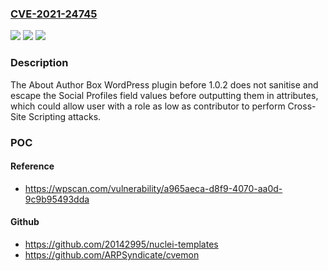 ### [CVE-2021-24745](https://cve.mitre.org/cgi-bin/cvename.cgi?name=CVE-2021-24745)
![](https://img.shields.io/static/v1?label=Product&message=About%20Author%20Box&color=blue)
![](https://img.shields.io/static/v1?label=Version&message=1.0.2%3C%201.0.2%20&color=brighgreen)
![](https://img.shields.io/static/v1?label=Vulnerability&message=CWE-79%20Cross-site%20Scripting%20(XSS)&color=brighgreen)

### Description

The About Author Box WordPress plugin before 1.0.2 does not sanitise and escape the Social Profiles field values before outputting them in attributes, which could allow user with a role as low as contributor to perform Cross-Site Scripting attacks.

### POC

#### Reference
- https://wpscan.com/vulnerability/a965aeca-d8f9-4070-aa0d-9c9b95493dda

#### Github
- https://github.com/20142995/nuclei-templates
- https://github.com/ARPSyndicate/cvemon

